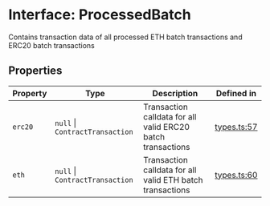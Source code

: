 # Interface: ProcessedBatch

Contains transaction data of all processed ETH batch transactions and ERC20 batch transactions

## Properties

| Property | Type | Description | Defined in |
| ------ | ------ | ------ | ------ |
| `erc20` | `null` \| `ContractTransaction` | Transaction calldata for all valid ERC20 batch transactions | [types.ts:57](https://github.com/aditya172926/token_batch_sdk/blob/61a8d4c29abe90e525e3ce490e931163b1571636/src/types.ts#L57) |
| `eth` | `null` \| `ContractTransaction` | Transaction calldata for all valid ETH batch transactions | [types.ts:60](https://github.com/aditya172926/token_batch_sdk/blob/61a8d4c29abe90e525e3ce490e931163b1571636/src/types.ts#L60) |
